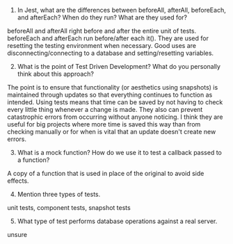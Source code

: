 <!-- Answers to the Short Answer Essay Questions go here -->

1.  In Jest, what are the differences between beforeAll, afterAll, beforeEach, and afterEach? When do they run? What are they used for?

beforeAll and afterAll right before and after the entire unit of tests. beforeEach and afterEach run before/after each it(). They are used for resetting the testing environment when necessary. Good uses are disconnecting/connecting to a database and setting/resetting variables.

2.  What is the point of Test Driven Development? What do you personally think about this approach?

The point is to ensure that functionality (or aesthetics using snapshots) is maintained through updates so that everything continues to function as intended. Using tests means that time can be saved by not having to check every little thing whenever a change is made. They also can prevent catastrophic errors from occurring without anyone noticing. I think they are useful for big projects where more time is saved this way than from checking manually or for when is vital that an update doesn't create new errors.

3.  What is a mock function? How do we use it to test a callback passed to a function?

A copy of a function that is used in place of the original to avoid side effects.

4.  Mention three types of tests.

unit tests, component tests, snapshot tests

5.  What type of test performs database operations against a real server.

unsure
